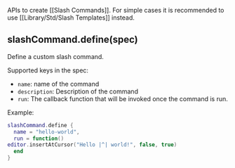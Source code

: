 APIs to create [[Slash Commands]]. For simple cases it is recommended to use [[Library/Std/Slash Templates]] instead.

## slashCommand.define(spec)

Define a custom slash command.

Supported keys in the spec:

* `name`: name of the command
* `description`: Description of the command
* `run`: The callback function that will be invoked once the command is run.

Example:

```lua
slashCommand.define {
  name = "hello-world",
  run = function()
editor.insertAtCursor("Hello |^| world!", false, true)
  end
}
```


